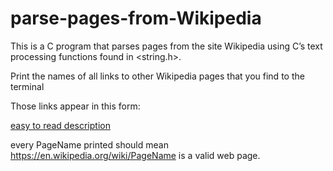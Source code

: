 # parse-pages-from-Wikipedia
This is a C program that parses pages from the site Wikipedia using C’s text processing functions found in <string.h>. 

Print the names of all links to other Wikipedia pages that you find to the terminal

Those links appear in this form:

<a href="/wiki/PageName" maybe some junk title="PageName">easy to read description</a>

every PageName printed should mean https://en.wikipedia.org/wiki/PageName is a valid web page.
